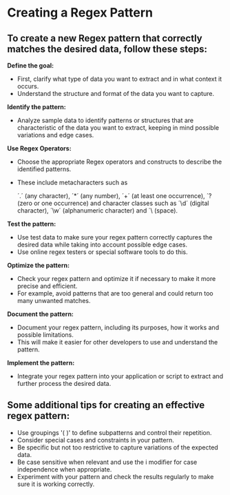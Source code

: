 # Creating a Regex Pattern

## To create a new Regex pattern that correctly matches the desired data, follow these steps:



**Define the goal:**

* First, clarify what type of data you want to extract and in what context it occurs.&#x20;
* Understand the structure and format of the data you want to capture.



**Identify the pattern:**

* Analyze sample data to identify patterns or structures that are characteristic of the data you want to extract, keeping in mind possible variations and edge cases.



**Use Regex Operators:**

* Choose the appropriate Regex operators and constructs to describe the identified patterns.&#x20;
*   These include metacharacters such as&#x20;

    ´.´ (any character), ´\*´ (any number), ´+´ (at least one occurrence), ´? (zero or one occurrence) and character classes such as ´\d´ (digital character), ´\w´ (alphanumeric character) and ´\ (space).



**Test the pattern:**

* Use test data to make sure your regex pattern correctly captures the desired data while taking into account possible edge cases.&#x20;
* Use online regex testers or special software tools to do this.



**Optimize the pattern:**

* Check your regex pattern and optimize it if necessary to make it more precise and efficient.&#x20;
* For example, avoid patterns that are too general and could return too many unwanted matches.



**Document the pattern:**

* Document your regex pattern, including its purposes, how it works and possible limitations.&#x20;
* This will make it easier for other developers to use and understand the pattern.



**Implement the pattern:**

* Integrate your regex pattern into your application or script to extract and further process the desired data.



## Some additional tips for creating an effective regex pattern:

* Use groupings '( )' to define subpatterns and control their repetition.
* Consider special cases and constraints in your pattern.
* Be specific but not too restrictive to capture variations of the expected data.
* Be case sensitive when relevant and use the i modifier for case independence when appropriate.
* Experiment with your pattern and check the results regularly to make sure it is working correctly.

